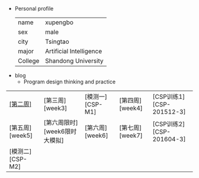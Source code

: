 + Personal  profile
  <table>                 
  <tr> <td> name  </td> <td> xupengbo  </td>  </tr>              
  <tr> <td> sex   </td> <td> male      </td>   </tr>                 
  <tr> <td> city  </td> <td> Tsingtao  </td>   </tr>         
  <tr> <td> major </td> <td> Artificial Intelligence</td></tr>
  <tr> <td> College</td><td>Shandong University </td></tr>
  </table>
+ blog 
  + Program design thinking and practice
 
<table>     
<tr> <td><a href="https://hsupengbo.github.io/week2.md">[第二周]</a></td> 
     <td> [第三周][week3]       </td>
     <td> [模测一][CSP-M1]      </td>
     <td> [第四周][week4]       </td>
     <td> [CSP训练1][CSP-201512-3]  </td>
</tr>   
<tr> 
     <td> [第五周][week5] </td>
     <td> [第六周限时][week6限时大模拟] </td>
     <td> [第六周][week6] </td>
     <td> [第七周][week7] </td>
     <td> [CSP训练2][CSP-201604-3] </td>
</tr> 
<tr> <td> [模测二][CSP-M2] </td>  
     <td> </td>   
     <td> </td>  
     <td> </td>
     <td> </td> 
</tr> 
</table>     
       

[week2]: "第二周"
[week3]:https://hsupengbo.github.io/week3.md "第三周"
[CSP-M1]:https://hsupengbo.github.io/CSP-M1.md "模测一"
[week4]:https://hsupengbo.github.io/week4.md "第四周"
[CSP-201512-3]:https://hsupengbo.github.io/CSP-201512-3.md "CSP训练1"
[week5]:https://hsupengbo.github.io/week5.md "第五周"
[week6限时大模拟]:https://hsupengbo.github.io/week6模拟.md "第六周限时"
[week6]:https://hsupengbo.github.io/week6.md "第六周"
[week7]:https://hsupengbo.github.io/week7.md "第七周"
[CSP-201604-3]:https://hsupengbo.github.io/csp201604-3.md "CSP训练2"
[CSP-M2]:https://hsupengbo.github.io/CSP-M2.md "模测二"

